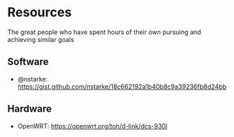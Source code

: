 # Resources

The great people who have spent hours of their own pursuing and achieving similar goals

## Software

- @nstarke: https://gist.github.com/nstarke/18c662192a1b40b8c9a39236fb8d24bb

## Hardware

- OpenWRT: https://openwrt.org/toh/d-link/dcs-930l